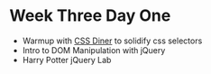 # Week Three Day One

- Warmup with [CSS Diner](https://flukeout.github.io/) to solidify css selectors
- Intro to DOM Manipulation with jQuery
- Harry Potter jQuery Lab